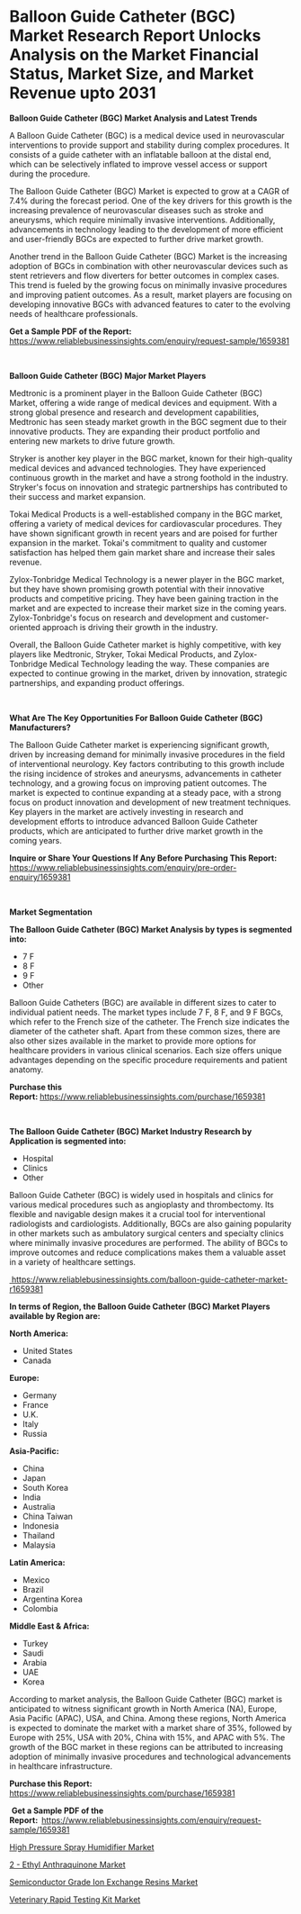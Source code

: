 <p><h1>Balloon Guide Catheter (BGC) Market Research Report Unlocks Analysis on the Market Financial Status, Market Size, and Market Revenue upto 2031</h1></p><p><strong>Balloon Guide Catheter (BGC) Market Analysis and Latest Trends</strong></p>
<p><p>A Balloon Guide Catheter (BGC) is a medical device used in neurovascular interventions to provide support and stability during complex procedures. It consists of a guide catheter with an inflatable balloon at the distal end, which can be selectively inflated to improve vessel access or support during the procedure. </p><p>The Balloon Guide Catheter (BGC) Market is expected to grow at a CAGR of 7.4% during the forecast period. One of the key drivers for this growth is the increasing prevalence of neurovascular diseases such as stroke and aneurysms, which require minimally invasive interventions. Additionally, advancements in technology leading to the development of more efficient and user-friendly BGCs are expected to further drive market growth.</p><p>Another trend in the Balloon Guide Catheter (BGC) Market is the increasing adoption of BGCs in combination with other neurovascular devices such as stent retrievers and flow diverters for better outcomes in complex cases. This trend is fueled by the growing focus on minimally invasive procedures and improving patient outcomes. As a result, market players are focusing on developing innovative BGCs with advanced features to cater to the evolving needs of healthcare professionals.</p></p>
<p><strong>Get a Sample PDF of the Report:&nbsp;</strong> <a href="https://www.reliablebusinessinsights.com/enquiry/request-sample/1659381">https://www.reliablebusinessinsights.com/enquiry/request-sample/1659381</a></p>
<p>&nbsp;</p>
<p><strong>Balloon Guide Catheter (BGC) Major Market Players</strong></p>
<p><p>Medtronic is a prominent player in the Balloon Guide Catheter (BGC) Market, offering a wide range of medical devices and equipment. With a strong global presence and research and development capabilities, Medtronic has seen steady market growth in the BGC segment due to their innovative products. They are expanding their product portfolio and entering new markets to drive future growth.</p><p>Stryker is another key player in the BGC market, known for their high-quality medical devices and advanced technologies. They have experienced continuous growth in the market and have a strong foothold in the industry. Stryker's focus on innovation and strategic partnerships has contributed to their success and market expansion.</p><p>Tokai Medical Products is a well-established company in the BGC market, offering a variety of medical devices for cardiovascular procedures. They have shown significant growth in recent years and are poised for further expansion in the market. Tokai's commitment to quality and customer satisfaction has helped them gain market share and increase their sales revenue.</p><p>Zylox-Tonbridge Medical Technology is a newer player in the BGC market, but they have shown promising growth potential with their innovative products and competitive pricing. They have been gaining traction in the market and are expected to increase their market size in the coming years. Zylox-Tonbridge's focus on research and development and customer-oriented approach is driving their growth in the industry.</p><p>Overall, the Balloon Guide Catheter market is highly competitive, with key players like Medtronic, Stryker, Tokai Medical Products, and Zylox-Tonbridge Medical Technology leading the way. These companies are expected to continue growing in the market, driven by innovation, strategic partnerships, and expanding product offerings.</p></p>
<p>&nbsp;</p>
<p><strong>What Are The Key Opportunities For Balloon Guide Catheter (BGC) Manufacturers?</strong></p>
<p><p>The Balloon Guide Catheter market is experiencing significant growth, driven by increasing demand for minimally invasive procedures in the field of interventional neurology. Key factors contributing to this growth include the rising incidence of strokes and aneurysms, advancements in catheter technology, and a growing focus on improving patient outcomes. The market is expected to continue expanding at a steady pace, with a strong focus on product innovation and development of new treatment techniques. Key players in the market are actively investing in research and development efforts to introduce advanced Balloon Guide Catheter products, which are anticipated to further drive market growth in the coming years.</p></p>
<p><strong>Inquire or Share Your Questions If Any Before Purchasing This Report:</strong> <a href="https://www.reliablebusinessinsights.com/enquiry/pre-order-enquiry/1659381">https://www.reliablebusinessinsights.com/enquiry/pre-order-enquiry/1659381</a></p>
<p>&nbsp;</p>
<p><strong>Market Segmentation</strong></p>
<p><strong>The Balloon Guide Catheter (BGC) Market Analysis by types is segmented into:</strong></p>
<p><ul><li>7 F</li><li>8 F</li><li>9 F</li><li>Other</li></ul></p>
<p><p>Balloon Guide Catheters (BGC) are available in different sizes to cater to individual patient needs. The market types include 7 F, 8 F, and 9 F BGCs, which refer to the French size of the catheter. The French size indicates the diameter of the catheter shaft. Apart from these common sizes, there are also other sizes available in the market to provide more options for healthcare providers in various clinical scenarios. Each size offers unique advantages depending on the specific procedure requirements and patient anatomy.</p></p>
<p><strong>Purchase this Report:&nbsp;</strong><a href="https://www.reliablebusinessinsights.com/purchase/1659381">https://www.reliablebusinessinsights.com/purchase/1659381</a></p>
<p>&nbsp;</p>
<p><strong>The Balloon Guide Catheter (BGC) Market Industry Research by Application is segmented into:</strong></p>
<p><ul><li>Hospital</li><li>Clinics</li><li>Other</li></ul></p>
<p><p>Balloon Guide Catheter (BGC) is widely used in hospitals and clinics for various medical procedures such as angioplasty and thrombectomy. Its flexible and navigable design makes it a crucial tool for interventional radiologists and cardiologists. Additionally, BGCs are also gaining popularity in other markets such as ambulatory surgical centers and specialty clinics where minimally invasive procedures are performed. The ability of BGCs to improve outcomes and reduce complications makes them a valuable asset in a variety of healthcare settings.</p></p>
<p><a href="https://www.reliablebusinessinsights.com/balloon-guide-catheter-market-r1659381">&nbsp;https://www.reliablebusinessinsights.com/balloon-guide-catheter-market-r1659381</a></p>
<p><strong>In terms of Region, the Balloon Guide Catheter (BGC) Market Players available by Region are:</strong></p>
<p>
    <p> <strong> North America: </strong>
        <ul>
            <li>United States</li>
            <li>Canada</li>
        </ul>
        </p> 
    <p> <strong> Europe: </strong>
        <ul>
            <li>Germany</li>
            <li>France</li>
            <li>U.K.</li>
            <li>Italy</li>
            <li>Russia</li>
        </ul>
        </p> 
    <p> <strong> Asia-Pacific: </strong>
        <ul>
            <li>China</li>
            <li>Japan</li>
            <li>South Korea</li>
            <li>India</li>
            <li>Australia</li>
            <li>China Taiwan</li>
            <li>Indonesia</li>
            <li>Thailand</li>
            <li>Malaysia</li>
        </ul>
        </p> 
    <p> <strong> Latin America: </strong>
        <ul>
            <li>Mexico</li>
            <li>Brazil</li>
            <li>Argentina Korea</li>
            <li>Colombia</li>
        </ul>
        </p> 
    <p> <strong> Middle East & Africa: </strong>
        <ul>
            <li>Turkey</li>
            <li>Saudi</li>
            <li>Arabia</li>
            <li>UAE</li>
            <li>Korea</li>
        </ul>
    </p>
    </p>
<p><p>According to market analysis, the Balloon Guide Catheter (BGC) market is anticipated to witness significant growth in North America (NA), Europe, Asia Pacific (APAC), USA, and China. Among these regions, North America is expected to dominate the market with a market share of 35%, followed by Europe with 25%, USA with 20%, China with 15%, and APAC with 5%. The growth of the BGC market in these regions can be attributed to increasing adoption of minimally invasive procedures and technological advancements in healthcare infrastructure.</p></p>
<p><strong>Purchase this Report: </strong><a href="https://www.reliablebusinessinsights.com/purchase/1659381">https://www.reliablebusinessinsights.com/purchase/1659381</a></p>
<p>&nbsp;<strong>Get a Sample PDF of the Report:&nbsp;&nbsp;</strong><a href="https://www.reliablebusinessinsights.com/enquiry/request-sample/1659381">https://www.reliablebusinessinsights.com/enquiry/request-sample/1659381</a></p>
<p><strong></strong></p>
<p><p><a href="https://github.com/evanppinks/Market-Research-Report-List-1/blob/main/high-pressure-spray-humidifier-market.md">High Pressure Spray Humidifier Market</a></p><p><a href="https://medium.com/@jewelmohr25/2-ethyl-anthraquinone-industry-analysis-report-its-market-size-share-trends-by-application-9ccffc0e11a9">2 - Ethyl Anthraquinone Market</a></p><p><a href="https://medium.com/@carlahoustonh51/semiconductor-grade-ion-exchange-resins-market-size-share-trends-analysis-report-by-end-use-afc988cf6710">Semiconductor Grade Ion Exchange Resins Market</a></p><p><a href="https://github.com/dianemacle6776/Market-Research-Report-List-1/blob/main/veterinary-rapid-testing-kit-market.md">Veterinary Rapid Testing Kit Market</a></p></p>